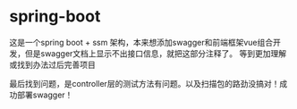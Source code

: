 # spring-boot
这是一个spring boot + ssm 架构，本来想添加swagger和前端框架vue组合开发，但是swagger文档上显示不出接口信息，就把这部分注释了。
等到更加理解或找到办法过后完善项目


最后找到问题，是controller层的测试方法有问题。以及扫描包的路劲没搞对！成功部署swagger！
